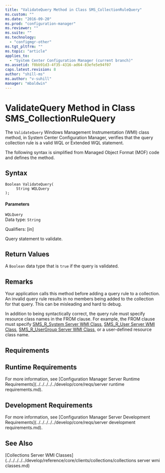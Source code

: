 ```yaml
---
title: "ValidateQuery Method in Class SMS_CollectionRuleQuery"
ms.custom: ""
ms.date: "2016-09-20"
ms.prod: "configuration-manager"
ms.reviewer: ""
ms.suite: ""
ms.technology:
  - "configmgr-other"
ms.tgt_pltfrm: ""
ms.topic: "article"
applies_to:
  - "System Center Configuration Manager (current branch)"
ms.assetid: f0bb91d3-4f35-4316-ad64-83efe5e94f07
caps.latest.revision: 8
author: "shill-ms"
ms.author: "v-suhill"
manager: "mbaldwin"
---
```

# ValidateQuery Method in Class SMS_CollectionRuleQuery
The `ValidateQuery` Windows Management Instrumentation (WMI) class method, in System Center Configuration Manager, verifies that the query collection rule is a valid WQL or Extended WQL statement.  

 The following syntax is simplified from Managed Object Format (MOF) code and defines the method.  

## Syntax  

```  
Boolean ValidateQuery(  
     String WQLQuery  
);  
```  

#### Parameters  
 `WQLQuery`  
 Data type: `String`  

 Qualifiers: [in]  

 Query statement to validate.  

## Return Values  
 A `Boolean` data type that is `true` if the query is validated.  

## Remarks  
 Your application calls this method before adding a query rule to a collection. An invalid query rule results in no members being added to the collection for that query. This can be misleading and hard to debug.  

 In addition to being syntactically correct, the query rule must specify resource class names in the FROM clause. For example, the FROM clause must specify [SMS_R_System Server WMI Class](../../../../../develop/reference/core/clients/manage/sms_r_system-server-wmi-class.md), [SMS_R_User Server WMI Class](../../../../../develop/reference/core/clients/manage/sms_r_user-server-wmi-class.md), [SMS_R_UserGroup Server WMI Class](../../../../../develop/reference/core/clients/manage/sms_r_usergroup-server-wmi-class.md), or a user-defined resource class name.  

## Requirements  

## Runtime Requirements  
 For more information, see [Configuration Manager Server Runtime Requirements](../../../../../develop/core/reqs/server runtime requirements.md).  

## Development Requirements  
 For more information, see [Configuration Manager Server Development Requirements](../../../../../develop/core/reqs/server development requirements.md).  

## See Also  
 [Collections Server WMI Classes](../../../../../develop/reference/core/clients/collections/collections server wmi classes.md)

